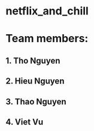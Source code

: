 # netflix_and_chill
# Team members:
## 1. Tho Nguyen
## 2. Hieu Nguyen
## 3. Thao Nguyen
## 4. Viet Vu